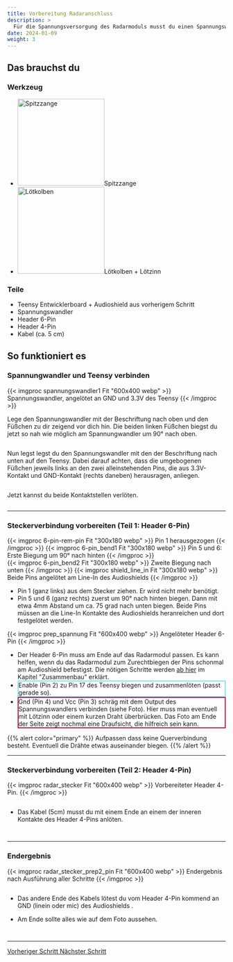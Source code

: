 ```yaml
---
title: Vorbereitung Radaranschluss
description: >
  Für die Spannungsversorgung des Radarmoduls musst du einen Spannungswandler einbauen. Außerdem musst du Anschlüsse für den Datenaustausch zwischen den Komponenten vorbereiten. 
date: 2024-01-09
weight: 3
---
```

## Das brauchst du

<div class="row">
    <div class="col-md-6">
       <h3>Werkzeug</h3>
       <ul>
       <li><img src="/icons/spitzzange.webp" alt="Spitzzange" width="200"/>Spitzzange</li>
       <li><img src="/icons/lötkolben.webp" alt="Lötkolben" width="200"/>Lötkolben + Lötzinn</li>
       </ul>
</div>
    <div class="col-md-6">
<h3>Teile</h3>
<ul>
       <li>Teensy Entwicklerboard + Audioshield aus vorherigem Schritt</li>
        <li>Spannungswandler</li>
        <li>Header 6-Pin</li>
        <li>Header 4-Pin</li>
        <li>Kabel (ca. 5 cm)</li>
       </ul> 
       </div>
</div>

## So funktioniert es 

<div class="row">

### Spannungwandler und Teensy verbinden
<div class="col-md-6">
       {{< imgproc spannungswandler1 Fit "600x400 webp" >}} Spannungswandler, angelötet an GND und 3.3V des Teensy {{< /imgproc >}}
</div>
    <div class="col-md-6" style="display: flex; flex-direction: column; justify-content: center;">

<p>Lege den Spannungswandler mit der Beschriftung nach oben und den Füßchen zu dir zeigend vor dich hin. Die beiden linken Füßchen biegst du jetzt so nah wie möglich am Spannungwandler um 90° nach oben.</p>
<p>Nun legst legst du den Spannungswandler mit den der Beschriftung nach unten auf den Teensy. Dabei darauf achten, dass die umgebogenen Füßchen jeweils links an den zwei alleinstehenden Pins, die aus 3.3V-Kontakt und GND-Kontakt (rechts daneben) herausragen, anliegen.</p>
<p>Jetzt kannst du beide Kontaktstellen verlöten.</p>  
    </div>
</div>
<hr class="my-4"> <!-- Trennlinie -->


<div class="row">

### Steckerverbindung vorbereiten (Teil 1: Header 6-Pin)
<div class="col-md-6">

<div class="row">
       {{< imgproc 6-pin-rem-pin Fit "300x180 webp" >}} Pin 1 herausgezogen {{< /imgproc >}}
       {{< imgproc 6-pin_bend1 Fit "300x180 webp" >}} Pin 5 und 6: Erste Biegung um 90° nach hinten {{< /imgproc >}}
   </div> 
   <div class="row">
       {{< imgproc 6-pin_bend2 Fit "300x180 webp" >}} Zweite Biegung nach unten {{< /imgproc >}}
       {{< imgproc shield_line_in Fit "300x180 webp" >}} Beide Pins angelötet am Line-In des Audioshields {{< /imgproc >}}
</div>   
</div>
    <div class="col-md-6" style="display: flex; flex-direction: column; justify-content: center;">

- Pin 1 (ganz links) aus dem Stecker ziehen. Er wird nicht mehr benötigt.
- Pin 5 und 6 (ganz rechts) zuerst um 90° nach hinten biegen. Dann mit etwa 4mm Abstand um ca. 75 grad nach unten biegen. Beide Pins müssen an die Line-In Kontakte des Audioshields heranreichen und dort festgelötet werden. 

</div>
</div>
<div class="row">
<div class="col-md-6">
       {{< imgproc prep_spannung Fit "600x400 webp" >}} Angelöteter Header 6-Pin {{< /imgproc >}}
</div>
<div class="col-md-6" style="display: flex; flex-direction: column; justify-content: center;">


<ul>
<li>Der Header 6-Pin muss am Ende auf das Radarmodul passen. Es kann helfen, wenn du das Radarmodul zum Zurechtbiegen der Pins schonmal am Audioshield befestigst. Die nötigen Schritte werden <a href="/docs/bauanleitung/zusammenbau/#radarmodul-in-rahmen-stecken">ab hier</a> im Kapitel "Zusammenbau" erklärt.
<li style="border: 2px solid #7adef1ff"> Enable (Pin 2) zu Pin 17 des Teensy biegen und zusammenlöten (passt gerade so).</li>
<li style="border: 2px solid #a6113aff"> Gnd (Pin 4) und Vcc (Pin 3) schräg mit dem Output des Spannungswandlers verbinden (siehe Foto). Hier muss man eventuell mit Lötzinn oder einem kurzen Draht überbrücken. Das Foto am Ende der Seite zeigt nochmal eine Draufsicht, die hilfreich sein kann.</li>
</ul>
{{% alert color="primary" %}}
Aufpassen dass keine Querverbindung besteht. Eventuell die Drähte etwas auseinander biegen.
{{% /alert %}}

</div>
</div>
<div class="row">

</div>
<hr class="my-4"> <!-- Trennlinie -->

<div class="row">

### Steckerverbindung vorbereiten (Teil 2: Header 4-Pin)
<div class="col-md-6">
       {{< imgproc radar_stecker Fit "600x400 webp" >}} Vorbereiteter Header 4-Pin. {{< /imgproc >}}
</div>
    <div class="col-md-6" style="display: flex; flex-direction: column; justify-content: center;">

 - Das Kabel (5cm) musst du mit einem Ende an einem der inneren Kontakte des Header 4-Pins anlöten.

     </div>
</div>
<hr class="my-4"> <!-- Trennlinie -->
<div class="row">

### Endergebnis
<div class="col-md-6">
       {{< imgproc radar_stecker_prep2_pin Fit "600x400 webp" >}} Endergebnis nach Ausführung aller Schritte {{< /imgproc >}}
</div>
    <div class="col-md-6" style="display: flex; flex-direction: column; justify-content: center;">

- Das andere Ende des Kabels lötest du vom Header 4-Pin kommend an GND (linein oder mic) des Audioshields .
- Am Ende sollte alles wie auf dem Foto aussehen. 

    </div>
</div>
<hr class="my-4"> <!-- Trennlinie -->

<div class="d-flex justify-content-between">
  <a class="btn btn-sm btn-primary me-3 mb-4" href="../vorbereitung-radaranschluss">
<i class="fas fa-arrow-alt-circle-left me-2"></i> Vorheriger Schritt 
  </a>
  <a class="btn btn-sm btn-primary mb-4" href="../../zusammenbau/">
    Nächster Schritt <i class="fas fa-arrow-alt-circle-right ms-2"></i>
  </a>
</div>